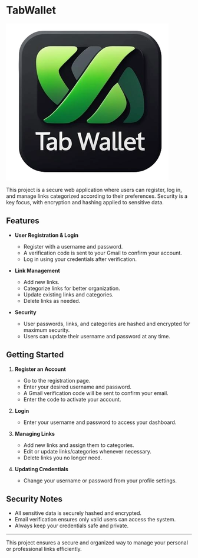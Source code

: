 # TabWallet

![My Website Logo](/froentend/public/logo.png)  <!-- Replace with your logo path or URL -->

This project is a secure web application where users can register, log in, and manage links categorized according to their preferences. Security is a key focus, with encryption and hashing applied to sensitive data.

## Features

- **User Registration & Login**
  - Register with a username and password.
  - A verification code is sent to your Gmail to confirm your account.
  - Log in using your credentials after verification.

- **Link Management**
  - Add new links.
  - Categorize links for better organization.
  - Update existing links and categories.
  - Delete links as needed.

- **Security**
  - User passwords, links, and categories are hashed and encrypted for maximum security.
  - Users can update their username and password at any time.

## Getting Started

1. **Register an Account**
   - Go to the registration page.
   - Enter your desired username and password.
   - A Gmail verification code will be sent to confirm your email.
   - Enter the code to activate your account.

2. **Login**
   - Enter your username and password to access your dashboard.

3. **Managing Links**
   - Add new links and assign them to categories.
   - Edit or update links/categories whenever necessary.
   - Delete links you no longer need.

4. **Updating Credentials**
   - Change your username or password from your profile settings.

## Security Notes

- All sensitive data is securely hashed and encrypted.
- Email verification ensures only valid users can access the system.
- Always keep your credentials safe and private.

---

This project ensures a secure and organized way to manage your personal or professional links efficiently.
